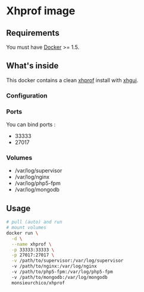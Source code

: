 # Xhprof image

## Requirements

You must have [Docker](https://www.docker.com/) >= 1.5.

## What's inside

This docker contains a clean [xhprof](http://xhprof.io/) install with [xhgui](https://github.com/perftools/xhgui).

### Configuration

### Ports

You can bind ports :

* 33333
* 27017

### Volumes

* /var/log/supervisor
* /var/log/nginx
* /var/log/php5-fpm
* /var/log/mongodb

## Usage

```bash
# pull (auto) and run
# mount volumes
docker run \
  -d \
  --name xhprof \
  -p 33333:33333 \
  -p 27017:27017 \
  -v /path/to/supervisor:/var/log/supervisor
  -v /path/to/nginx:/var/log/nginx
  -v /path/to/php5-fpm:/var/log/php5-fpm
  -v /path/to/mongodb:/var/log/mongodb
  monsieurchico/xhprof
```
